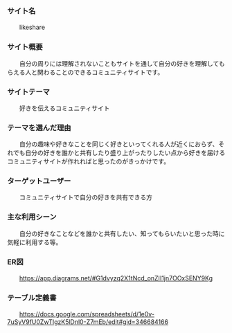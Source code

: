 ### サイト名

　　likeshare

### サイト概要

　　自分の周りには理解されないこともサイトを通して自分の好きを理解してもらえる人と関わることのできるコミュニティサイトです。

### サイトテーマ

　　好きを伝えるコミュニティサイト

### テーマを選んだ理由

　　自分の趣味や好きなことを同じく好きといってくれる人が近くにおらず、それでも自分の好きを誰かと共有したり盛り上がったりしたい点から好きを届けるコミュニティサイトが作れればと思ったのがきっかけです。

### ターゲットユーザー

　　コミュニティサイトで自分の好きを共有できる方

### 主な利用シーン

　　自分の好きなことなどを誰かと共有したい、知ってもらいたいと思った時に気軽に利用する等。

### ER図

　　https://app.diagrams.net/#G1dvyzq2X1tNcd_onZII1jn7OOxSENY9Kg

### テーブル定義書

　　https://docs.google.com/spreadsheets/d/1e0v-7uSyV9fU0ZwTIgzK5lDnl0-Z7mEb/edit#gid=346684166